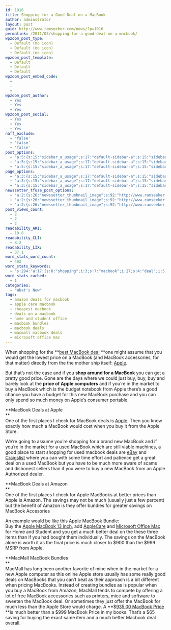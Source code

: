 ```yaml
---
id: 1016
title: Shopping for a Good Deal on a MacBook
author: adminstrator
layout: post
guid: http://www.ramseeker.com/news/?p=1016
permalink: /2011/03/shopping-for-a-good-deal-on-a-macbook/
wpzoom_post_type:
  - Default (no icon)
  - Default (no icon)
  - Default (no icon)
wpzoom_post_template:
  - Default
  - Default
  - Default
wpzoom_post_embed_code:
  - 
  - 
  - 
wpzoom_post_author:
  - Yes
  - Yes
  - Yes
wpzoom_post_social:
  - Yes
  - Yes
  - Yes
naff_exclude:
  - 'false'
  - 'false'
  - 'false'
post_options:
  - 'a:5:{s:15:"sidebar_a_usage";s:17:"default-sidebar-a";s:15:"sidebar_b_usage";s:17:"default-sidebar-b";s:9:"hwa_usage";s:17:"default-headerbar";s:8:"ad_above";s:0:"";s:8:"ad_below";s:0:"";}'
  - 'a:5:{s:15:"sidebar_a_usage";s:17:"default-sidebar-a";s:15:"sidebar_b_usage";s:17:"default-sidebar-b";s:9:"hwa_usage";s:17:"default-headerbar";s:8:"ad_above";s:0:"";s:8:"ad_below";s:0:"";}'
  - 'a:5:{s:15:"sidebar_a_usage";s:17:"default-sidebar-a";s:15:"sidebar_b_usage";s:17:"default-sidebar-b";s:9:"hwa_usage";s:17:"default-headerbar";s:8:"ad_above";s:0:"";s:8:"ad_below";s:0:"";}'
page_options:
  - 'a:3:{s:15:"sidebar_a_usage";s:17:"default-sidebar-a";s:15:"sidebar_b_usage";s:17:"default-sidebar-b";s:9:"hwa_usage";s:17:"default-headerbar";}'
  - 'a:3:{s:15:"sidebar_a_usage";s:17:"default-sidebar-a";s:15:"sidebar_b_usage";s:17:"default-sidebar-b";s:9:"hwa_usage";s:17:"default-headerbar";}'
  - 'a:3:{s:15:"sidebar_a_usage";s:17:"default-sidebar-a";s:15:"sidebar_b_usage";s:17:"default-sidebar-b";s:9:"hwa_usage";s:17:"default-headerbar";}'
newssetter_tfuse_post_options:
  - 'a:2:{s:26:"newssetter_thumbnail_image";s:92:"http://www.ramseeker.com/wp-content/uploads/2011/03/Screen-shot-2011-03-12-at-8.36.20-AM.png";s:24:"newssetter_disable_image";s:4:"true";}'
  - 'a:2:{s:26:"newssetter_thumbnail_image";s:92:"http://www.ramseeker.com/wp-content/uploads/2011/03/Screen-shot-2011-03-12-at-8.36.20-AM.png";s:24:"newssetter_disable_image";s:4:"true";}'
  - 'a:2:{s:26:"newssetter_thumbnail_image";s:92:"http://www.ramseeker.com/wp-content/uploads/2011/03/Screen-shot-2011-03-12-at-8.36.20-AM.png";s:24:"newssetter_disable_image";s:4:"true";}'
post_views_count:
  - 2
  - 2
  - 2
readability_ARI:
  - 10.8
readability_CLI:
  - 8.2
readability_LIX:
  - 37.1
word_stats_word_count:
  - 482
word_stats_keywords:
  - 's:294:"a:17:{s:8:"shopping";i:3;s:7:"macbook";i:27;s:4:"deal";i:5;s:5:"price";i:6;s:5:"apple";i:15;s:4:"good";i:4;s:4:"just";i:3;s:6:"market";i:3;s:5:"deals";i:5;s:5:"store";i:3;s:4:"used";i:3;s:6:"amazon";i:4;s:8:"macbooks";i:3;s:6:"better";i:4;s:7:"savings";i:3;s:7:"bundles";i:3;s:7:"macmall";i:3;}";'
word_stats_cached:
  - 1
categories:
  - "What's New"
tags:
  - amazon deals for macbook
  - apple care macbook
  - cheapest macbook
  - deals on a macbook
  - home and student office
  - macbook bundles
  - macbook deals
  - macmall macbook deals
  - microsoft office mac
---
```

<div style="float: right; margin-right: 5px;">
</div>

<div style="float: right; margin-right: 5px;">
</div>

<div style="float: right; margin-right: 5px;">
</div>

When shopping for the **[best MacBook deal][1] **one might assume that you would get the lowest price on a MacBook (and MacBook accessories, for that matter) directly from the the mother ship itself: [Apple][2].

But that&#8217;s not the case and if you **shop around for a MacBook** you can get a pretty good price. Gone are the days where we could just buy, buy, buy and barely look at the **price of Apple computers** and if you&#8217;re in the market to buy a MacBook which is the budget notebook from Apple there&#8217;s a good chance you have a budget for this new MacBook purchase and you can only spend so much money on Apple&#8217;s consumer portable.

**MacBook Deals at Apple  
**  
One of the first places I check for MacBook deals is [Apple][2]. Then you know exactly how much a MacBook would cost when you buy it from the Apple Store.

We&#8217;re going to assume you&#8217;re shopping for a brand new MacBook and if you&#8217;re in the market for a used MacBook which are still viable machines, a good place to start shopping for used macbook deals are [eBay][3] and [Craigslist][4] where you can with some time effort and patience get a great deal on a used MacBook but you have to be much more aware of scams and dishonest sellers than if you were to buy a new MacBook from an Apple Authorized dealer.

**MacBook Deals at Amazon  
**  
One of the first places I check for Apple MacBooks at better prices than Apple is Amazon. The savings may not be much (usually just a few percent) but the benefit of Amazon is they offer bundles for greater savings on MacBook Accesories

An example would be like this Apple MacBook Bundle:  
Buy the [Apple MacBook 13 inch][5], add [AppleCare][6] and [Microsoft Office Mac][7] for Home and Student and you get a much better deal on the these three items than if you had bought them individually. The savings on the MacBook alone is worth it as the final price is much closer to $900 than the $999 MSRP from Apple.

**MacMall MacBook Bundles  
**  
MacMall has long been another favorite of mine when in the market for a new Apple computer as this online Apple store usually has some really good deals on MacBooks that you can&#8217;t beat as their approach is a bit different when pricing MacBooks. Instead of creating bundles as is popular when you buy a MacBook from Amazon, MacMall tends to compete by offering a lot of free MacBook accessories such as printers, mice and software to sweeten the MacBook deal. Or sometimes they just offer the MacBook for much less than the Apple Store would charge. A **$[935.00 MacBook Price][8] **is much better than a $999 MacBook Price in my books. That&#8217;s a $65 saving for buying the exact same item and a much better Macbook deal overall.

 [1]: http://www.amazon.com/gp/redirect.html?ie=UTF8&location=http%3A%2F%2Fwww.amazon.com%2Fs%3Fie%3DUTF8%26scn%3D541966%26redirect%3Dtrue%26ref_%3Dsr_nr_scat_541966_t%26keywords%3Dmacbook%26qid%3D1299936793%26h%3D179243ea296a92643bd104ef6c759ae67c9c0702%26rh%3Dn%253A541966%252Ck%253Amacbook&tag=ramseeker-20&linkCode=ur2&camp=1789&creative=390957
 [2]: http://www.apple.com
 [3]: http://www.ebay.com
 [4]: http://www.craigslist.com
 [5]: http://www.amazon.com/gp/product/B002C7489S/ref=as_li_ss_tl?ie=UTF8&tag=ramseeker-20&linkCode=as2&camp=1789&creative=390957&creativeASIN=B002C7489S
 [6]: http://www.amazon.com/gp/product/B002VWK4NI/ref=as_li_ss_tl?ie=UTF8&tag=ramseeker-20&linkCode=as2&camp=1789&creative=390957&creativeASIN=B002VWK4NI
 [7]: http://www.amazon.com/gp/product/B003YCOJAI/ref=as_li_ss_tl?ie=UTF8&tag=ramseeker-20&linkCode=as2&camp=1789&creative=390957&creativeASIN=B003YCOJAI
 [8]: http://www.kqzyfj.com/click-1548159-10380674